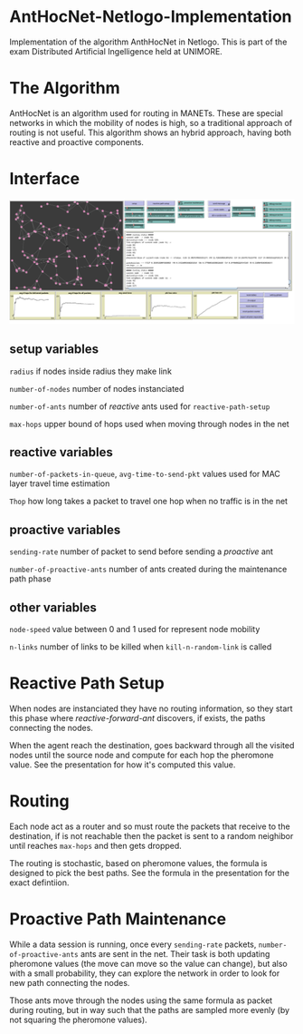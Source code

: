 # AntHocNet-Netlogo-Implementation
Implementation of the algorithm AnthHocNet in Netlogo. This is part of the exam Distributed Artificial Ingelligence held at UNIMORE.

# The Algorithm
AntHocNet is an algorithm used for routing in MANETs. These are special networks in which the mobility of nodes is high, so a traditional approach of routing is not useful.
This algorithm shows an hybrid approach, having both reactive and proactive components.

# Interface
<!--insert image of interface-->
![program interface](/docs/anthocnet-interface.png)

## setup variables
`radius` if nodes inside radius they make link

`number-of-nodes`   number of nodes instanciated

`number-of-ants`    number of _reactive_ ants used for `reactive-path-setup`

`max-hops`  upper bound of hops used when moving through nodes in the net

## reactive variables
`number-of-packets-in-queue`, `avg-time-to-send-pkt`    values used for MAC layer travel time estimation

`Thop`  how long takes a packet to travel one hop when no traffic is in the net

## proactive variables
`sending-rate`  number of packet to send before sending a _proactive_ ant

`number-of-proactive-ants`  number of ants created during the maintenance path phase

## other variables
`node-speed`    value between 0 and 1 used for represent node mobility

`n-links`   number of links to be killed when `kill-n-random-link` is called

# Reactive Path Setup
When nodes are instanciated they have no routing information, so they start this phase where _reactive-forward-ant_ discovers, if exists, the paths connecting the nodes.

When the agent reach the destination, goes backward through all the visited nodes until the source node and compute for each hop the pheromone value. See the presentation for how it's computed this value.

# Routing
Each node act as a router and so must route the packets that receive to the destination, if is not reachable then the packet is sent to a random neighibor until reaches `max-hops` and then gets dropped.

The routing is stochastic, based on pheromone values, the formula is designed to pick the best paths. See the formula in the presentation for the exact defintiion.

# Proactive Path Maintenance
While a data session is running, once every `sending-rate` packets, `number-of-proactive-ants` ants are sent in the net.
Their task is both updating pheromone values (the move can move so the value can change), but also with a small probability, they can explore the network in order to look for new path connecting the nodes.

Those ants move through the nodes using the same formula as packet during routing, but in way such that the paths are sampled more evenly (by not squaring the pheromone values).

